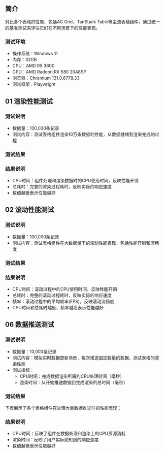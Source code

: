 ## 简介
对比各个表格的性能，包括AG Grid、TanStack Table等主流表格组件，通过统一的基准测试来评估它们在不同场景下的性能表现。

### 测试环境
- 操作系统：Windows 11
- 内存：32GB
- CPU：AMD R5 3600
- GPU：AMD Radeon RX 580 2048SP
- 浏览器：Chromium 131.0.6778.33
- 测试框架：Playwright 


## 01 渲染性能测试

### 测试说明
- 数据量：100,000条记录
- 测试内容：测试表格组件渲染10万条数据的性能，从数据就绪到渲染完成的过程

### 测试结果

<RenderData />

### 结果说明
- CPU时间：组件处理和渲染数据时的CPU使用时间，反映性能开销
- 总耗时：完整的渲染过程耗时，反映实际的响应速度
- 数值越低表示性能越好

## 02 滚动性能测试

### 测试说明
- 数据量：100,000条记录
- 测试内容：测试表格组件在大数据量下的滚动性能表现，包括性能开销和流畅度

### 测试结果

<ScrollData />

### 结果说明
- CPU时间：滚动过程中的CPU使用时间，反映性能开销
- 总耗时：完整的滚动过程耗时，反映实际的响应速度
- 帧率：滚动过程中的平均帧率(FPS)，反映滚动流畅度
- CPU时间和总耗时越低、帧率越高表示性能越好

## 06 数据推送测试

### 测试说明
- 数据量：10,000条记录
- 测试内容：模拟实时数据更新场景，每次推送固定数量的数据，测试表格的渲染性能
- 测试指标：
  - CPU时间：完成数据渲染所需的CPU处理时间（毫秒）
  - 渲染时间：从开始推送数据到完成渲染的总时间（毫秒）

### 测试结果
下表展示了各个表格组件在处理大量数据推送时的性能表现：

<BulkDataPush />

### 结果说明
- CPU时间：反映了组件在数据处理和渲染上的CPU资源消耗
- 渲染时间：反映了用户实际感知到的响应速度
- 数值越低表示性能越好

